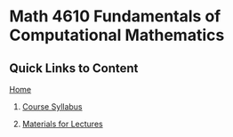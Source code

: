 # Math 4610 Fundamentals of Computational Mathematics

## Quick Links to Content

[Home](https://jvkoebbe.github.io/math4610)

1. [Course Syllabus](https://jvkoebbe.github.io/math4610/syllabus/md/syllabus)

2. [Materials for Lectures](https://jvkoebbe.github.io/math4610/lectures/md/syllabus)

